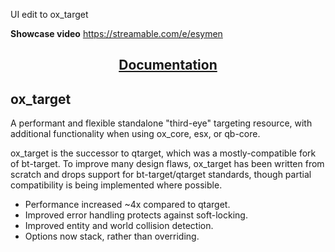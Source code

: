 UI edit to ox_target

**Showcase video**
https://streamable.com/e/esymen

<div align='center'><h2><a href='https://overextended.github.io/docs/ox_target/'>Documentation</a></h2></div>

## ox_target

A performant and flexible standalone "third-eye" targeting resource, with additional functionality when using ox_core, esx, or qb-core.

ox_target is the successor to qtarget, which was a mostly-compatible fork of bt-target.
To improve many design flaws, ox_target has been written from scratch and drops support for bt-target/qtarget standards, though partial compatibility is being implemented where possible.

- Performance increased ~4x compared to qtarget.
- Improved error handling protects against soft-locking.
- Improved entity and world collision detection.
- Options now stack, rather than overriding.
